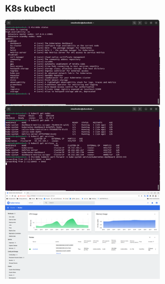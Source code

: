 # K8s kubectl

![microk8s](/pictures/k8s-s1.png)
![kubectl](/pictures/k8s-s2.png)
![dashboard](/pictures/k8s-s3.png)